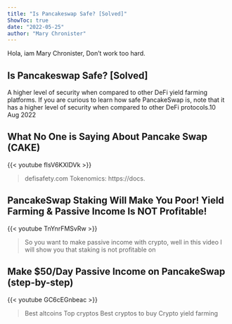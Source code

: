 ```yaml
---
title: "Is Pancakeswap Safe? [Solved]"
ShowToc: true 
date: "2022-05-25"
author: "Mary Chronister" 
---
```


Hola, iam Mary Chronister, Don’t work too hard.
## Is Pancakeswap Safe? [Solved]
 A higher level of security when compared to other DeFi yield farming platforms. If you are curious to learn how safe PancakeSwap is, note that it has a higher level of security when compared to other DeFi protocols.10 Aug 2022

## What No One is Saying About Pancake Swap (CAKE)
{{< youtube fIsV6KXlDVk >}}
>defisafety.com Tokenomics: https://docs.

## PancakeSwap Staking Will Make You Poor! Yield Farming & Passive Income Is NOT Profitable!
{{< youtube TnYnrFMSvRw >}}
>So you want to make passive income with crypto, well in this video I will show you that staking is not profitable on 

## Make $50/Day Passive Income on PancakeSwap (step-by-step)
{{< youtube GC6cEGnbeac >}}
>Best altcoins Top cryptos Best cryptos to buy Crypto yield farming 

